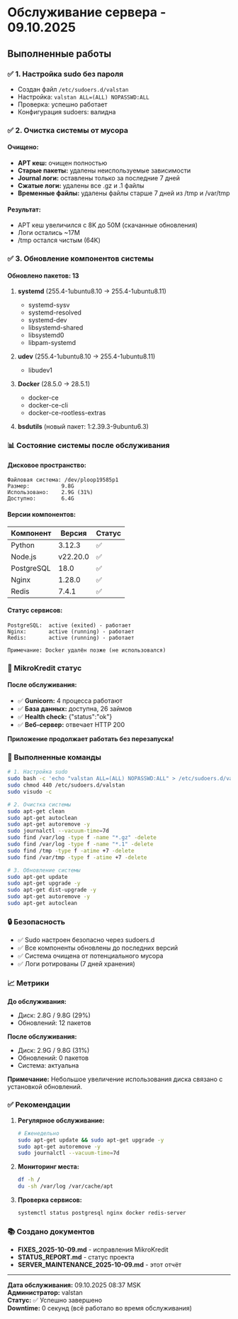 # Обслуживание сервера - 09.10.2025

## Выполненные работы

### ✅ 1. Настройка sudo без пароля
- Создан файл `/etc/sudoers.d/valstan`
- Настройка: `valstan ALL=(ALL) NOPASSWD:ALL`
- Проверка: успешно работает
- Конфигурация sudoers: валидна

### ✅ 2. Очистка системы от мусора

#### Очищено:
- **APT кеш:** очищен полностью
- **Старые пакеты:** удалены неиспользуемые зависимости
- **Journal логи:** оставлены только за последние 7 дней
- **Сжатые логи:** удалены все .gz и .1 файлы
- **Временные файлы:** удалены файлы старше 7 дней из /tmp и /var/tmp

#### Результат:
- APT кеш увеличился с 8K до 50M (скачанные обновления)
- Логи остались ~17M
- /tmp остался чистым (64K)

### ✅ 3. Обновление компонентов системы

#### Обновлено пакетов: 13
1. **systemd** (255.4-1ubuntu8.10 → 255.4-1ubuntu8.11)
   - systemd-sysv
   - systemd-resolved
   - systemd-dev
   - libsystemd-shared
   - libsystemd0
   - libpam-systemd
   
2. **udev** (255.4-1ubuntu8.10 → 255.4-1ubuntu8.11)
   - libudev1

3. **Docker** (28.5.0 → 28.5.1)
   - docker-ce
   - docker-ce-cli
   - docker-ce-rootless-extras

4. **bsdutils** (новый пакет: 1:2.39.3-9ubuntu6.3)

### 📊 Состояние системы после обслуживания

#### Дисковое пространство:
```
Файловая система: /dev/ploop19585p1
Размер:          9.8G
Использовано:    2.9G (31%)
Доступно:        6.4G
```

#### Версии компонентов:
| Компонент    | Версия                     | Статус |
|--------------|----------------------------|--------|
| Python       | 3.12.3                     | ✅     |
| Node.js      | v22.20.0                   | ✅     |
| PostgreSQL   | 18.0                       | ✅     |
| Nginx        | 1.28.0                     | ✅     |
| Redis        | 7.4.1                      | ✅     |

#### Статус сервисов:
```
PostgreSQL:  active (exited) - работает
Nginx:       active (running) - работает
Redis:       active (running) - работает

Примечание: Docker удалён позже (не использовался)
```

### 🚀 MikroKredit статус

#### После обслуживания:
- ✅ **Gunicorn:** 4 процесса работают
- ✅ **База данных:** доступна, 26 займов
- ✅ **Health check:** {"status":"ok"}
- ✅ **Веб-сервер:** отвечает HTTP 200

**Приложение продолжает работать без перезапуска!**

### 📝 Выполненные команды

```bash
# 1. Настройка sudo
sudo bash -c 'echo "valstan ALL=(ALL) NOPASSWD:ALL" > /etc/sudoers.d/valstan'
sudo chmod 440 /etc/sudoers.d/valstan
sudo visudo -c

# 2. Очистка системы
sudo apt-get clean
sudo apt-get autoclean
sudo apt-get autoremove -y
sudo journalctl --vacuum-time=7d
sudo find /var/log -type f -name "*.gz" -delete
sudo find /var/log -type f -name "*.1" -delete
sudo find /tmp -type f -atime +7 -delete
sudo find /var/tmp -type f -atime +7 -delete

# 3. Обновление системы
sudo apt-get update
sudo apt-get upgrade -y
sudo apt-get dist-upgrade -y
sudo apt-get autoremove -y
sudo apt-get autoclean
```

### 🔒 Безопасность

- ✅ Sudo настроен безопасно через sudoers.d
- ✅ Все компоненты обновлены до последних версий
- ✅ Система очищена от потенциального мусора
- ✅ Логи ротированы (7 дней хранения)

### 📈 Метрики

**До обслуживания:**
- Диск: 2.8G / 9.8G (29%)
- Обновлений: 12 пакетов

**После обслуживания:**
- Диск: 2.9G / 9.8G (31%)
- Обновлений: 0 пакетов
- Система: актуальна

**Примечание:** Небольшое увеличение использования диска связано с установкой обновлений.

### ✅ Рекомендации

1. **Регулярное обслуживание:**
   ```bash
   # Еженедельно
   sudo apt-get update && sudo apt-get upgrade -y
   sudo apt-get autoremove -y
   sudo journalctl --vacuum-time=7d
   ```

2. **Мониторинг места:**
   ```bash
   df -h /
   du -sh /var/log /var/cache/apt
   ```

3. **Проверка сервисов:**
   ```bash
   systemctl status postgresql nginx docker redis-server
   ```

### 📚 Создано документов

- **FIXES_2025-10-09.md** - исправления MikroKredit
- **STATUS_REPORT.md** - статус проекта
- **SERVER_MAINTENANCE_2025-10-09.md** - этот отчёт

---

**Дата обслуживания:** 09.10.2025 08:37 MSK  
**Администратор:** valstan  
**Статус:** ✅ Успешно завершено  
**Downtime:** 0 секунд (всё работало во время обслуживания)

